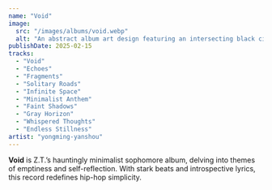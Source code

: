 ```yaml
---
name: "Void"
image:
  src: "/images/albums/void.webp"
  alt: "An abstract album art design featuring an intersecting black circle and a white triangle on a gray gradient background, reflecting minimalist aesthetics."
publishDate: 2025-02-15
tracks:
  - "Void"
  - "Echoes"
  - "Fragments"
  - "Solitary Roads"
  - "Infinite Space"
  - "Minimalist Anthem"
  - "Faint Shadows"
  - "Gray Horizon"
  - "Whispered Thoughts"
  - "Endless Stillness"
artist: "yongming-yanshou"
---
```


**Void** is Z.T.’s hauntingly minimalist sophomore album, delving into themes of emptiness and self-reflection. With stark beats and introspective lyrics, this record redefines hip-hop simplicity.
